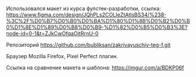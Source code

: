 Использовался макет из курса фулстек-разработки, ссылка:
https://www.figma.com/design/JQhPLs2COLIeZtAtlsBS34/%238-%3C%2F%D0%B7%D0%B0%D0%BA%D1%80%D1%8B%D0%B2%D0%B0%D1%8E%D1%89%D0%B8%D0%B9-%D1%82%D0%B5%D0%B3%3E?node-id=0-1&t=ZJkCwOfqaOitRrnU-0

Репозиторий https://github.com/bubliksan/zakrivayuschiy-teg-f.git

Браузер Mozilla Firefox, Pixel Perfect плагин.

Ссылка на сравнение макета и шаблона: https://imgur.com/a/BDKP06f
